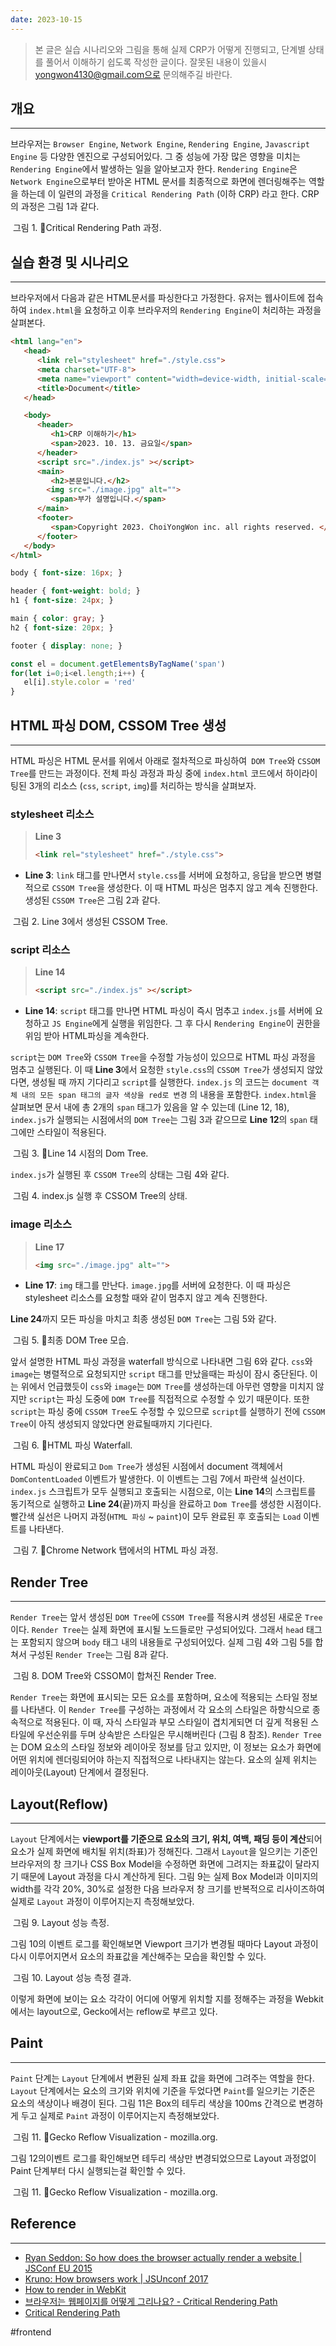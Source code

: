 ```yaml
---
date: 2023-10-15
---
```



> 본 글은 실습 시나리오와 그림을 통해 실제 CRP가 어떻게 진행되고, 단계별 상태를 풀어서 이해하기 쉽도록 작성한 글이다. 잘못된 내용이 있을시 yongwon4130@gmail.com으로 문의해주길 바란다.


## 개요
---
브라우저는 `Browser Engine`, `Network Engine`, `Rendering Engine`, `Javascript Engine` 등 다양한 엔진으로 구성되어있다.  그 중 성능에 가장 많은 영향을 미치는 `Rendering Engine`에서 발생하는 일을 알아보고자 한다. `Rendering Engine`은 `Network Engine`으로부터 받아온 HTML 문서를 최종적으로 화면에 렌더링해주는 역할을 하는데 이 일련의 과정을 `Critical Rendering Path` (이하 CRP) 라고 한다. CRP의 과정은 그림 1과 같다.  


<div class="img-container">
    <img class="img" src="https://i.imgur.com/a6uMzc4.png" alt=""/>
    <span class="caption">그림 1. Critical Rendering Path 과정.</span>
</div>



## 실습 환경 및 시나리오
---

브라우저에서 다음과 같은 HTML문서를 파싱한다고 가정한다.
유저는 웹사이트에 접속하여 `index.html`을 요청하고 이후 브라우저의 `Rendering Engine`이 처리하는 과정을 살펴본다.


```html {3,14,17} title="index.html"
<html lang="en">
   <head>
      <link rel="stylesheet" href="./style.css">
	  <meta charset="UTF-8">
	  <meta name="viewport" content="width=device-width, initial-scale=1.0">
	  <title>Document</title>
   </head>

   <body>
	  <header>
	     <h1>CRP 이해하기</h1>
	     <span>2023. 10. 13. 금요일</span>
	  </header>
	  <script src="./index.js" ></script>
	  <main>
	     <h2>본문입니다.</h2>
	    <img src="./image.jpg" alt="">
	     <span>부가 설명입니다.</span>
	  </main>
	  <footer>
	     <span>Copyright 2023. ChoiYongWon inc. all rights reserved. </span>
	  </footer>
   </body>
</html>
```



```css title="style.css"
body { font-size: 16px; }

header { font-weight: bold; }
h1 { font-size: 24px; }

main { color: gray; }
h2 { font-size: 20px; }

footer { display: none; }
```



```js title="index.js"
const el = document.getElementsByTagName('span')
for(let i=0;i<el.length;i++) {
   el[i].style.color = 'red'
}
```



## HTML 파싱 DOM, CSSOM Tree 생성
---

HTML 파싱은 HTML 문서를 위에서 아래로 절차적으로 파싱하여` DOM Tree`와 `CSSOM Tree`를 만드는 과정이다. 전체 파싱 과정과 파싱 중에 `index.html` 코드에서 하이라이팅된 3개의 리소스 (`css`, `script`, `img`)를 처리하는 방식을 살펴보자.

### stylesheet 리소스

> **Line 3**
 > ```html 
 > <link rel="stylesheet" href="./style.css">
 > ```

- **Line 3**: `link` 태그를 만나면서 `style.css`를 서버에 요청하고, 응답을 받으면 병렬적으로 `CSSOM Tree`을 생성한다. 이 때 HTML 파싱은 멈추지 않고 계속 진행한다. 생성된 `CSSOM Tree`은 그림 2과 같다.


<div class="img-container">
    <img class="img" src="https://i.imgur.com/Bp4w6Zi.png" alt=""/>
    <span class="caption">그림 2. Line 3에서 생성된 CSSOM Tree.</span>
</div>

### script 리소스

> **Line 14**
 > ```html 
 > <script src="./index.js" ></script>
 > ```

- **Line 14**: `script` 태그를 만나면 HTML 파싱이 즉시 멈추고 `index.js`를 서버에 요청하고 `JS Engine`에게 실행을 위임한다. 그 후 다시 `Rendering Engine`이 권한을 위임 받아 HTML파싱을 계속한다.  

`script`는 `DOM Tree`와 `CSSOM Tree`을 수정할 가능성이 있으므로 HTML 파싱 과정을 멈추고 실행된다. 이 때 **Line 3**에서 요청한 `style.css`의 `CSSOM Tree`가 생성되지 않았다면, 생성될 때 까지 기다리고 `script`를 실행한다. `index.js` 의 코드는  `document 객체 내의 모든 span 태그의 글자 색상을 red로 변경` 의 내용을 포함한다. `index.html`을 살펴보면 문서 내에 총 2개의 `span` 태그가 있음을 알 수 있는데 (Line 12, 18), `index.js`가 실행되는 시점에서의 `DOM Tree`는 그림 3과 같으므로 **Line 12**의 `span` 태그에만 스타일이 적용된다.


<div class="img-container">
    <img class="img" src="https://i.imgur.com/OROqubt.png" alt=""/>
    <span class="caption">그림 3. Line 14 시점의 Dom Tree.</span>
</div>

`index.js`가 실행된 후 `CSSOM Tree`의 상태는 그림 4와 같다.  

<div class="img-container">
    <img class="img" src="https://i.imgur.com/TSOgXPx.png" alt=""/>
    <span class="caption">그림 4. index.js 실행 후 CSSOM Tree의 상태.</span>
</div>

### image 리소스

> **Line 17**
 > ```html 
 > <img src="./image.jpg" alt="">
 > ```

- **Line 17**: `img` 태그를 만난다. `image.jpg`를 서버에 요청한다. 이 때 파싱은 stylesheet 리소스를 요청할 때와 같이 멈추지 않고 계속 진행한다.  

**Line 24**까지 모든 파싱을 마치고 최종 생성된 `DOM Tree`는 그림 5와 같다.  


<div class="img-container">
    <img class="img" src="https://i.imgur.com/buvoo82.png" alt=""/>
    <span class="caption">그림 5. 최종 DOM Tree 모습.</span>
</div>

앞서 설명한 HTML 파싱 과정을 waterfall 방식으로 나타내면 그림 6와 같다. `css`와 `image`는 병렬적으로 요청되지만 `script` 태그를 만났을때는 파싱이 잠시 중단된다. 이는 위에서 언급했듯이 `css`와 `image`는 `DOM Tree`를 생성하는데 아무런 영향을 미치지 않지만 `script`는 파싱 도중에 `DOM Tree`를 직접적으로 수정할 수 있기 때문이다. 또한 `script`는 파싱 중에 `CSSOM Tree`도 수정할 수 있으므로 `script`를 실행하기 전에 `CSSOM Tree`이 아직 생성되지 않았다면 완료될때까지 기다린다. 


<div class="img-container">
    <img class="img" src="https://i.imgur.com/WnfFySr.png" alt=""/>
    <span class="caption">그림 6. HTML 파싱 Waterfall.</span>
</div>


HTML 파싱이 완료되고 `Dom Tree`가 생성된 시점에서 document 객체에서 `DomContentLoaded` 이벤트가 발생한다. 이 이벤트는 그림 7에서 파란색 실선이다. `index.js` 스크립트가 모두 실행되고 호출되는 시점으로, 이는 **Line 14**의 스크립트를 동기적으로 실행하고 **Line 24**(끝)까지 파싱을 완료하고 `Dom Tree`를 생성한 시점이다. 빨간색 실선은 나머지 과정(`HTML 파싱` ~ `paint`)이 모두 완료된 후 호출되는 `Load` 이벤트를 나타낸다.

<div class="img-container">
    <img class="img" src="https://i.imgur.com/tlqPuvn.png" alt=""/>
    <span class="caption">그림 7. Chrome Network 탭에서의 HTML 파싱 과정.</span>
</div>


## Render Tree
---
`Render Tree`는 앞서 생성된 `DOM Tree`에 `CSSOM Tree`를 적용시켜 생성된 새로운 `Tree`이다. `Render Tree`는  실제 화면에 표시될 노드들로만 구성되어있다. 그래서 `head` 태그는 포함되지 않으며 `body` 태그 내의 내용들로 구성되어있다. 실제 그림 4와 그림 5를 합쳐서 구성된 `Render Tree`는 그림 8과 같다.

<div class="img-container">
    <img class="img" src="https://i.imgur.com/pCMknS9.png" alt=""/>
    <span class="caption">그림 8.  DOM Tree와 CSSOM이 합쳐진 Render Tree.</span>
</div>

`Render Tree`는 화면에 표시되는 모든 요소를 포함하며, 요소에 적용되는 스타일 정보를 나타낸다. 이 `Render Tree`를 구성하는 과정에서 각 요소의 스타일은 하향식으로 종속적으로 적용된다. 이 때, 자식 스타일과 부모 스타일이 겹치게되면 더 깊게 적용된 스타일에 우선순위를 두며 상속받은 스타일은 무시해버린다 (그림 8 참조). `Render Tree`는 DOM 요소의 스타일 정보와 레이아웃 정보를 담고 있지만, 이 정보는 요소가 화면에 어떤 위치에 렌더링되어야 하는지 직접적으로 나타내지는 않는다. 요소의 실제 위치는 레이아웃(Layout) 단계에서 결정된다.

## Layout(Reflow)
---

`Layout` 단계에서는 **viewport를 기준으로 요소의 크기, 위치, 여백, 패딩 등이 계산**되어 요소가 실제 화면에 배치될 위치(좌표)가 정해진다. 그래서 `Layout`을 일으키는 기준인 브라우저의 창 크기나 CSS Box Model을 수정하면 화면에 그려지는 좌표값이 달라지기 때문에 Layout 과정을 다시 계산하게 된다. 그림 9는 실제 Box Model과 이미지의 width를 각각 20%, 30%로 설정한 다음 브라우저 창 크기를 반복적으로 리사이즈하여 실제로 `Layout` 과정이 이루어지는지 측정해보았다.

<div class="img-container">
    <img class="img" src="https://i.imgur.com/qMYsQLS.gif" alt=""/>
    <span class="caption">그림 9.  Layout 성능 측정.</span>
</div>


그림 10의 이벤트 로그를 확인해보면 Viewport 크기가 변경될 때마다 Layout 과정이 다시 이루어지면서 요소의 좌표값을 계산해주는 모습을 확인할 수 있다. 

<div class="img-container">
    <img class="img" src="https://i.imgur.com/RVXqTRb.gif" alt=""/>
    <span class="caption">그림 10.  Layout 성능 측정 결과.</span>
</div>

이렇게 화면에 보이는 요소 각각이 어디에 어떻게 위치할 지를 정해주는 과정을 Webkit에서는 layout으로, Gecko에서는 reflow로 부르고 있다.

## Paint
---

`Paint` 단계는 `Layout` 단계에서 변환된 실제 좌표 값을 화면에 그려주는 역할을 한다. `Layout` 단계에서는 요소의 크기와 위치에 기준을 두었다면 `Paint`를 일으키는 기준은 요소의 색상이나 배경이 된다.  그림 11은 Box의 테두리 색상을 100ms 간격으로 변경하게 두고 실제로 `Paint` 과정이 이루어지는지 측정해보았다.

<div class="img-container">
    <img class="img" src="https://i.imgur.com/DxJ2IYT.gif" alt=""/>
    <span class="caption">그림 11. Gecko Reflow Visualization - mozilla.org.</span>
</div>

그림 12의이벤트 로그를 확인해보면 테두리 색상만 변경되었으므로 Layout 과정없이 Paint 단계부터 다시 실행되는걸 확인할 수 있다.

<div class="img-container">
    <img class="img" src="https://i.imgur.com/v9AdUtf.gif" alt=""/>
    <span class="caption">그림 11. Gecko Reflow Visualization - mozilla.org.</span>
</div>



## Reference

---

- [Ryan Seddon: So how does the browser actually render a website | JSConf EU 2015](https://www.youtube.com/watch?v=SmE4OwHztCc)  
- [Kruno: How browsers work | JSUnconf 2017](https://www.youtube.com/watch?v=0IsQqJ7pwhw)  
- [How to render in WebKit](https://www.youtube.com/watch?v=RVnARGhhs9w)  
- [브라우저는 웹페이지를 어떻게 그리나요? - Critical Rendering Path](https://m.post.naver.com/viewer/postView.nhn?volumeNo=8431285&memberNo=34176766)  
- [Critical Rendering Path](https://web.dev/articles/critical-rendering-path?hl=ko)

#frontend
